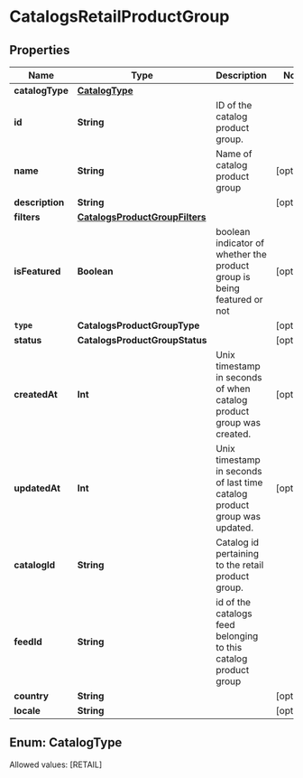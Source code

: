

# CatalogsRetailProductGroup


## Properties

Name | Type | Description | Notes
------------ | ------------- | ------------- | -------------
**catalogType** | [**CatalogType**](#CatalogType) |  | 
**id** | **String** | ID of the catalog product group. | 
**name** | **String** | Name of catalog product group |  [optional]
**description** | **String** |  |  [optional]
**filters** | [**CatalogsProductGroupFilters**](CatalogsProductGroupFilters.md) |  | 
**isFeatured** | **Boolean** | boolean indicator of whether the product group is being featured or not |  [optional]
**`type`** | **CatalogsProductGroupType** |  |  [optional]
**status** | **CatalogsProductGroupStatus** |  |  [optional]
**createdAt** | **Int** | Unix timestamp in seconds of when catalog product group was created. |  [optional]
**updatedAt** | **Int** | Unix timestamp in seconds of last time catalog product group was updated. |  [optional]
**catalogId** | **String** | Catalog id pertaining to the retail product group. | 
**feedId** | **String** | id of the catalogs feed belonging to this catalog product group | 
**country** | **String** |  |  [optional]
**locale** | **String** |  |  [optional]


## Enum: CatalogType
Allowed values: [RETAIL]




